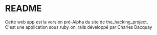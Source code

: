 # README

Cette web app est la version pré-Alpha du site de the_hacking_project.
C'est une application sous ruby_on_rails développé par Charles Dacquay